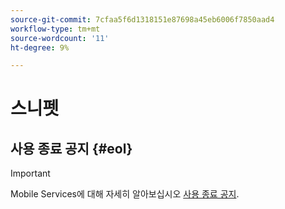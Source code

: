 ```yaml
---
source-git-commit: 7cfaa5f6d1318151e87698a45eb6006f7850aad4
workflow-type: tm+mt
source-wordcount: '11'
ht-degree: 9%

---
```

# 스니펫

## 사용 종료 공지 {#eol}

>[!IMPORTANT]
>
>Mobile Services에 대해 자세히 알아보십시오 [사용 종료 공지](/help/using/eol.md).
